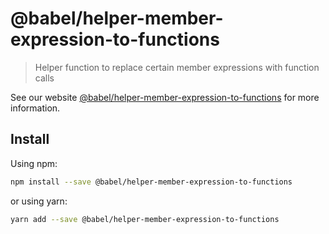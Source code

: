 # @babel/helper-member-expression-to-functions

> Helper function to replace certain member expressions with function calls

See our website [@babel/helper-member-expression-to-functions](https://babeljs.io/docs/en/next/babel-helper-member-expression-to-functions.html) for more information.

## Install

Using npm:

```sh
npm install --save @babel/helper-member-expression-to-functions
```

or using yarn:

```sh
yarn add --save @babel/helper-member-expression-to-functions
```
